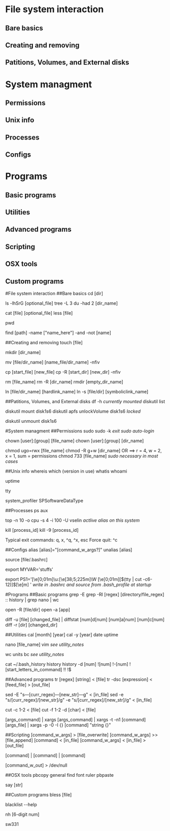 # File system interaction
##    Bare basics
##    Creating and removing
##    Patitions, Volumes, and External disks
# System managment
##    Permissions
##    Unix info
##    Processes
##    Configs
# Programs
##    Basic programs
##    Utilities
##    Advanced programs
##    Scripting
##    OSX tools
##    Custom programs


#File system interaction
##Bare basics
cd [dir]

ls -lhSrG [optional_file]
tree -L 3
du -had 2 [dir_name]

cat [file] [optional_file]
less [file]

pwd

find [path] -name ["name_here"] -and -not [name]

##Creating and removing
touch [file]

mkdir [dir_name]

mv [file/dir_name] [name_file/dir_name]
-nfiv

cp [start_file] [new_file]
cp -R [start_dir] [new_dir]
-nfiv

rm [file_name]
rm -R [dir_name]
rmdir [empty_dir_name]

ln [file/dir_name] [hardlink_name]
ln -s [file/dir] [symboliclink_name]

##Patitions, Volumes, and External disks
df -h *currently mounted*
diskutil list

diskutil mount disk1s6
diskutil apfs unlockVolume disk1s6 *locked*

diskutil unmount disk1s6

#System managment
##Permissions
sudo
sudo -k *exit sudo auto-login*

chown [user]:[group] [file_name]
chown [user]:[group] [dir_name]

chmod ugo=rwx [file_name]
chmod -R g+w [dir_name]
OR ==> r = 4, w = 2, x = 1, sum = permissions
chmod 733 [file_name]
*sudo necessary in most cases*

##Unix info
whereis
which (version in use)
whatis
whoami

uptime

tty

system_profiler SPSoftwareDataType

##Processes
ps aux

top -n 10 -o cpu -s 4 -i 100 -U vselin
*actlive alias on this system*

kill [process_id]
kill -9 [process_id]

Typical exit commands:
q, x, ^q, ^x, esc
Force quit: ^c

##Configs
alias [alias]="[command_w_args?]"
unalias [alias]

source [file/.bashrc]

export MYVAR='stuffs'

export PS1='\[\e[0;01m\]\u:\[\e[38;5;225m\]\W \[\e[0;01m\]\[$(tty | cut -c6-12)\]\$\[\e[m\] '
*write in .bashrc and source from .bash_profile at startup*

#Programs
##Basic programs
grep -E
grep -Rl [regex] [directory/file_regex]
:: history | grep nano | wc

open -R [file/dir]
open -a [app]

diff -u [file] [changed_file] | diffstat
      [num]d[num]
      [num]a[num]
      [num]c[num]
diff -r [dir] [changed_dir]

##Utilities
cal [month] [year]
cal -y [year]
date
uptime

nano [file_name]
vim *see utility_notes*

wc
units
bc *see utility_notes*

cat ~/.bash_history
history
history -d [num]
![num]
!-[num]
![start_letters_in_command]
!!
!$

##Advanced programs
tr [regex] [string] < [file]
tr -dsc [expression] < [feed_file] > [out_file]

sed -E "s—[curr_regex]—[new_str]—g" < [in_file]
sed -e "s/[curr_regex]/[new_str]/g" -e "s/[curr_regex]/[new_str]/g" < [in_file]

cut -c 1-2 < [file]
cut -f 1-2 -d [char] < [file]

[args_command] | xargs
[args_command] | xargs -t -n1 [command]
[args_file] | xargs -p -0 -I {} [command] "string {}"

##Scripting
[command_w_args] > [file_overwrite]
[command_w_args] >> [file_append]
[command] < [in_file]
[command_w_args] < [in_file] > [out_file]

[command] | [command] | [command]

[command_w_out] > /dev/null

##OSX tools
pbcopy
      general
      find
      font
      ruler
pbpaste

say [str]

##Custom programs
bless [file] 

blacklist --help

nh [6-digit num]





sw331
